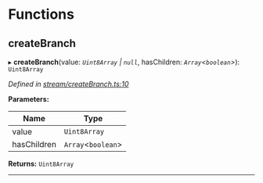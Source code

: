 

# Functions

<a id="createbranch"></a>

##  createBranch

▸ **createBranch**(value: *`Uint8Array` | `null`*, hasChildren: *`Array`<`boolean`>*): `Uint8Array`

*Defined in [stream/createBranch.ts:10](https://github.com/polkadot-js/common/blob/0710c73/packages/trie-codec/src/stream/createBranch.ts#L10)*

**Parameters:**

| Name | Type |
| ------ | ------ |
| value | `Uint8Array` | `null` |
| hasChildren | `Array`<`boolean`> |

**Returns:** `Uint8Array`

___

